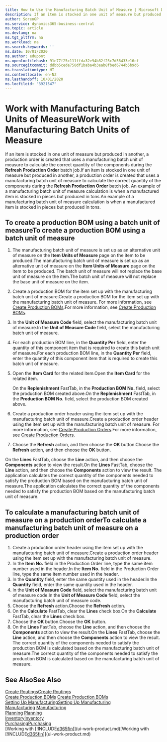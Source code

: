```yaml
---
title: How to Use the Manufacturing Batch Unit of Measure | Microsoft Docs
description: If an item is stocked in one unit of measure but produced in another, then the production order must be use a manufacturing batch unit of measure to calculate the correct quantity of components. An example of a manufacturing batch unit of measure calculation is when a manufactured item is stocked in pieces but produced in tons.
author: SorenGP
ms.service: dynamics365-business-central
ms.topic: article
ms.devlang: na
ms.tgt_pltfrm: na
ms.workload: na
ms.search.keywords: ''
ms.date: 10/01/2020
ms.author: edupont
ms.openlocfilehash: 91e77f25c111ffda32e94b82f23c7d56433e16cf
ms.sourcegitcommit: ddbb5cede750df1baba4b3eab8fbed6744b5b9d6
ms.translationtype: HT
ms.contentlocale: en-NZ
ms.lasthandoff: 10/01/2020
ms.locfileid: "3921547"
---
```

# <a name="work-with-manufacturing-batch-units-of-measure"></a><span data-ttu-id="ec53e-104">Work with Manufacturing Batch Units of Measure</span><span class="sxs-lookup"><span data-stu-id="ec53e-104">Work with Manufacturing Batch Units of Measure</span></span>
<span data-ttu-id="ec53e-105">If an item is stocked in one unit of measure but produced in another, a production order is created that uses a manufacturing batch unit of measure to calculate the correct quantity of the components during the **Refresh Production Order** batch job.</span><span class="sxs-lookup"><span data-stu-id="ec53e-105">If an item is stocked in one unit of measure but produced in another, a production order is created that uses a manufacturing batch unit of measure to calculate the correct quantity of the components during the **Refresh Production Order** batch job.</span></span> <span data-ttu-id="ec53e-106">An example of a manufacturing batch unit of measure calculation is when a manufactured item is stocked in pieces but produced in tons.</span><span class="sxs-lookup"><span data-stu-id="ec53e-106">An example of a manufacturing batch unit of measure calculation is when a manufactured item is stocked in pieces but produced in tons.</span></span>  

## <a name="to-create-a-production-bom-using-a-batch-unit-of-measure"></a><span data-ttu-id="ec53e-107">To create a production BOM using a batch unit of measure</span><span class="sxs-lookup"><span data-stu-id="ec53e-107">To create a production BOM using a batch unit of measure</span></span>  
1.  <span data-ttu-id="ec53e-108">The manufacturing batch unit of measure is set up as an alternative unit of measure on the **Item Units of Measure** page on the item to be produced.</span><span class="sxs-lookup"><span data-stu-id="ec53e-108">The manufacturing batch unit of measure is set up as an alternative unit of measure on the **Item Units of Measure** page on the item to be produced.</span></span> <span data-ttu-id="ec53e-109">The batch unit of measure will not replace the base unit of measure on the item.</span><span class="sxs-lookup"><span data-stu-id="ec53e-109">The batch unit of measure will not replace the base unit of measure on the item.</span></span>  
2.  <span data-ttu-id="ec53e-110">Create a production BOM for the item set up with the manufacturing batch unit of measure.</span><span class="sxs-lookup"><span data-stu-id="ec53e-110">Create a production BOM for the item set up with the manufacturing batch unit of measure.</span></span> <span data-ttu-id="ec53e-111">For more information, see [Create Production BOMs](production-how-to-create-production-boms.md).</span><span class="sxs-lookup"><span data-stu-id="ec53e-111">For more information, see [Create Production BOMs](production-how-to-create-production-boms.md).</span></span>  
3.  <span data-ttu-id="ec53e-112">In the **Unit of Measure Code** field, select the manufacturing batch unit of measure.</span><span class="sxs-lookup"><span data-stu-id="ec53e-112">In the **Unit of Measure Code** field, select the manufacturing batch unit of measure.</span></span>  
4.  <span data-ttu-id="ec53e-113">For each production BOM line, in the **Quantity Per** field, enter the quantity of this component item that is required to create this batch unit of measure.</span><span class="sxs-lookup"><span data-stu-id="ec53e-113">For each production BOM line, in the **Quantity Per** field, enter the quantity of this component item that is required to create this batch unit of measure.</span></span>  
5.  <span data-ttu-id="ec53e-114">Open the **Item Card** for the related item.</span><span class="sxs-lookup"><span data-stu-id="ec53e-114">Open the **Item Card** for the related item.</span></span>  

    <span data-ttu-id="ec53e-115">On the **Replenishment** FastTab, in the **Production BOM No.** field, select the production BOM created above.</span><span class="sxs-lookup"><span data-stu-id="ec53e-115">On the **Replenishment** FastTab, in the **Production BOM No.** field, select the production BOM created above.</span></span>  
6.  <span data-ttu-id="ec53e-116">Create a production order header using the item set up with the manufacturing batch unit of measure.</span><span class="sxs-lookup"><span data-stu-id="ec53e-116">Create a production order header using the item set up with the manufacturing batch unit of measure.</span></span> <span data-ttu-id="ec53e-117">For more information, see [Create Production Orders](production-how-to-create-production-orders.md).</span><span class="sxs-lookup"><span data-stu-id="ec53e-117">For more information, see [Create Production Orders](production-how-to-create-production-orders.md).</span></span>  
7.  <span data-ttu-id="ec53e-118">Choose the **Refresh** action, and then choose  the **OK** button.</span><span class="sxs-lookup"><span data-stu-id="ec53e-118">Choose the **Refresh** action, and then choose  the **OK** button.</span></span>  

<span data-ttu-id="ec53e-119">On the **Lines** FastTab, choose the **Line** action, and then choose the **Components** action to view the result.</span><span class="sxs-lookup"><span data-stu-id="ec53e-119">On the **Lines** FastTab, choose the **Line** action, and then choose the **Components** action to view the result.</span></span> <span data-ttu-id="ec53e-120">The application calculates the correct quantity of the components needed to satisfy the production BOM based on the manufacturing batch unit of measure.</span><span class="sxs-lookup"><span data-stu-id="ec53e-120">The application calculates the correct quantity of the components needed to satisfy the production BOM based on the manufacturing batch unit of measure.</span></span>  

## <a name="to-calculate-a-manufacturing-batch-unit-of-measure-on-a-production-order"></a><span data-ttu-id="ec53e-121">To calculate a manufacturing batch unit of measure on a production order</span><span class="sxs-lookup"><span data-stu-id="ec53e-121">To calculate a manufacturing batch unit of measure on a production order</span></span>  
1.  <span data-ttu-id="ec53e-122">Create a production order header using the item set up with the manufacturing batch unit of measure.</span><span class="sxs-lookup"><span data-stu-id="ec53e-122">Create a production order header using the item set up with the manufacturing batch unit of measure.</span></span>  
2.  <span data-ttu-id="ec53e-123">In the **Item No.** field in the Production Order line, type the same item number used in the header.</span><span class="sxs-lookup"><span data-stu-id="ec53e-123">In the **Item No.** field in the Production Order line, type the same item number used in the header.</span></span>  
3.  <span data-ttu-id="ec53e-124">In the **Quantity** field, enter the same quantity used in the header.</span><span class="sxs-lookup"><span data-stu-id="ec53e-124">In the **Quantity** field, enter the same quantity used in the header.</span></span>  
4.  <span data-ttu-id="ec53e-125">In the **Unit of Measure Code** field, select the manufacturing batch unit of measure code.</span><span class="sxs-lookup"><span data-stu-id="ec53e-125">In the **Unit of Measure Code** field, select the manufacturing batch unit of measure code.</span></span>  
5.  <span data-ttu-id="ec53e-126">Choose the **Refresh** action.</span><span class="sxs-lookup"><span data-stu-id="ec53e-126">Choose the **Refresh** action.</span></span>
6.  <span data-ttu-id="ec53e-127">On the **Calculate** FastTab, clear the **Lines** check box.</span><span class="sxs-lookup"><span data-stu-id="ec53e-127">On the **Calculate** FastTab, clear the **Lines** check box.</span></span>  
7.  <span data-ttu-id="ec53e-128">Choose the **OK** button.</span><span class="sxs-lookup"><span data-stu-id="ec53e-128">Choose the **OK** button.</span></span>  
8.  <span data-ttu-id="ec53e-129">On the **Lines** FastTab, choose the **Line** action, and then choose the **Components** action to view the result.</span><span class="sxs-lookup"><span data-stu-id="ec53e-129">On the **Lines** FastTab, choose the **Line** action, and then choose the **Components** action to view the result.</span></span> <span data-ttu-id="ec53e-130">The correct quantity of the components needed to satisfy the production BOM is calculated based on the manufacturing batch unit of measure.</span><span class="sxs-lookup"><span data-stu-id="ec53e-130">The correct quantity of the components needed to satisfy the production BOM is calculated based on the manufacturing batch unit of measure.</span></span>  

## <a name="see-also"></a><span data-ttu-id="ec53e-131">See Also</span><span class="sxs-lookup"><span data-stu-id="ec53e-131">See Also</span></span>  
[<span data-ttu-id="ec53e-132">Create Routings</span><span class="sxs-lookup"><span data-stu-id="ec53e-132">Create Routings</span></span>](production-how-to-create-routings.md)  
<span data-ttu-id="ec53e-133">[Create Production BOMs](production-how-to-create-production-boms.md)   </span><span class="sxs-lookup"><span data-stu-id="ec53e-133">[Create Production BOMs](production-how-to-create-production-boms.md)   </span></span>  
[<span data-ttu-id="ec53e-134">Setting Up Manufacturing</span><span class="sxs-lookup"><span data-stu-id="ec53e-134">Setting Up Manufacturing</span></span>](production-configure-production-processes.md)  
<span data-ttu-id="ec53e-135">[Manufacturing](production-manage-manufacturing.md)  </span><span class="sxs-lookup"><span data-stu-id="ec53e-135">[Manufacturing](production-manage-manufacturing.md)  </span></span>  
<span data-ttu-id="ec53e-136">[Planning](production-planning.md) </span><span class="sxs-lookup"><span data-stu-id="ec53e-136">[Planning](production-planning.md) </span></span>  
[<span data-ttu-id="ec53e-137">Inventory</span><span class="sxs-lookup"><span data-stu-id="ec53e-137">Inventory</span></span>](inventory-manage-inventory.md)  
[<span data-ttu-id="ec53e-138">Purchasing</span><span class="sxs-lookup"><span data-stu-id="ec53e-138">Purchasing</span></span>](purchasing-manage-purchasing.md)  
<span data-ttu-id="ec53e-139">[Working with [!INCLUDE[d365fin](includes/d365fin_md.md)]](ui-work-product.md)</span><span class="sxs-lookup"><span data-stu-id="ec53e-139">[Working with [!INCLUDE[d365fin](includes/d365fin_md.md)]](ui-work-product.md)</span></span>  
